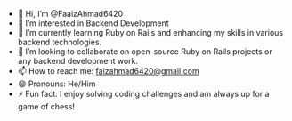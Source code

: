 - 👋 Hi, I’m @FaaizAhmad6420
- 👀 I’m interested in Backend Development
- 🌱 I’m currently learning Ruby on Rails and enhancing my skills in various backend technologies.
- 💞️ I’m looking to collaborate on open-source Ruby on Rails projects or any backend development work.
- 📫 How to reach me: faizahmad6420@gmail.com
- 😄 Pronouns: He/Him
- ⚡ Fun fact: I enjoy solving coding challenges and am always up for a game of chess!
